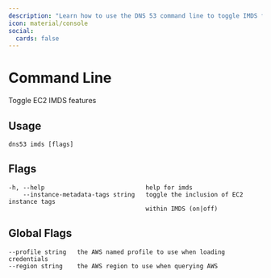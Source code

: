 ```yaml
---
description: "Learn how to use the DNS 53 command line to toggle IMDS features"
icon: material/console
social:
  cards: false
---
```


# Command Line

Toggle EC2 IMDS features

## Usage

```{ .text .no-select .no-copy }
dns53 imds [flags]
```

## Flags

```{ .text .no-select .no-copy }
-h, --help                            help for imds
    --instance-metadata-tags string   toggle the inclusion of EC2 instance tags
                                      within IMDS (on|off)
```

## Global Flags

```{ .text .no-select .no-copy }
--profile string   the AWS named profile to use when loading credentials
--region string    the AWS region to use when querying AWS
```

